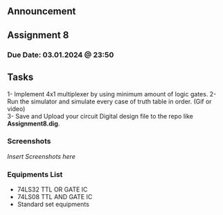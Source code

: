 ## Announcement

## Assignment 8
### Due Date: 03.01.2024 @ 23:50

## Tasks
1- Implement 4x1 multiplexer by using minimum amount of logic gates. 
2- Run the simulator and simulate every case of truth table in order. (Gif or video)  
3- Save and Upload your circuit Digital design file to the repo like **Assignment8.dig**. 

### Screenshots

*Insert Screenshots here*

### Equipments List

- 74LS32 TTL OR GATE IC
- 74LS08 TTL AND GATE IC
- Standard set equipments